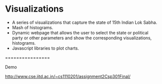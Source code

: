 Visualizations
==============

- A series of visualizations that capture the state of 15th Indian Lok Sabha.
- Mash of histograms.
- Dynamic webpage that allows the user to select the state or political party or other parameters and 
  show the corresponding visualizations, histograms.
- Javascript libraries to plot charts.


================

Demo

http://www.cse.iitd.ac.in/~cs1110201/assignment2Csp301Final/
